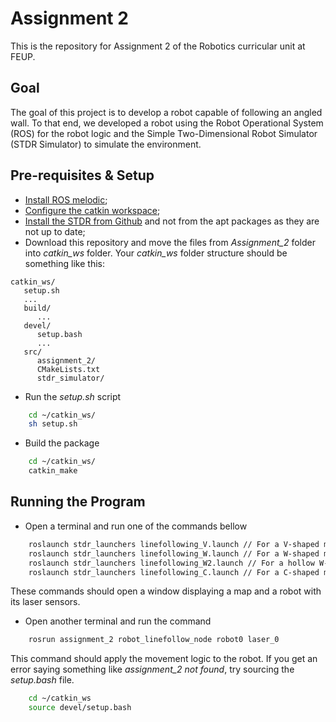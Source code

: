 # Assignment 2

This is the repository for Assignment 2 of the Robotics curricular unit at FEUP. 

## Goal

The goal of this project is to develop a robot capable of following an angled wall. To that end, we developed a robot using the Robot Operational System (ROS) for the robot logic and the Simple Two-Dimensional Robot Simulator (STDR Simulator) to simulate the environment.

## Pre-requisites & Setup

- [Install ROS melodic](http://wiki.ros.org/melodic/Installation);
- [Configure the catkin workspace](http://wiki.ros.org/ROS/Tutorials/InstallingandConfiguringROSEnvironment#Create_a_ROS_Workspace);
- [Install the STDR from Github](http://wiki.ros.org/stdr_simulator/Tutorials/Set%20up%20STDR%20Simulator#Get_STDR_Simulator_from_Github) and not from the apt packages as they are not up to date;
- Download this repository and move the files from *Assignment_2* folder into *catkin_ws* folder. Your *catkin_ws* folder structure should be something like this:
```
catkin_ws/
   setup.sh
   ...
   build/
      ...
   devel/
      setup.bash
      ...
   src/
      assignment_2/
      CMakeLists.txt
      stdr_simulator/
```
- Run the *setup.sh* script

```sh
    cd ~/catkin_ws/
    sh setup.sh
```

- Build the package

```sh
    cd ~/catkin_ws/
    catkin_make
```

## Running the Program

- Open a terminal and run one of the commands bellow

```sh
    roslaunch stdr_launchers linefollowing_V.launch // For a V-shaped map
    roslaunch stdr_launchers linefollowing_W.launch // For a W-shaped map
    roslaunch stdr_launchers linefollowing_W2.launch // For a hollow W-shaped map
    roslaunch stdr_launchers linefollowing_C.launch // For a C-shaped map
```

These commands should open a window displaying a map and a robot with its laser sensors.

- Open another terminal and run the command

```sh
    rosrun assignment_2 robot_linefollow_node robot0 laser_0
```

This command should apply the movement logic to the robot. If you get an error saying something like *assignment_2 not found*, try sourcing the *setup.bash* file.
```sh
    cd ~/catkin_ws
    source devel/setup.bash
```
